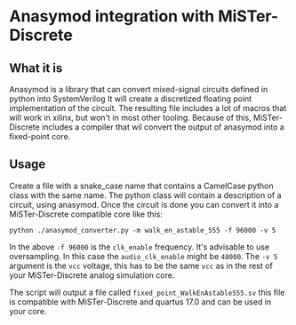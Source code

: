 # Anasymod integration with MiSTer-Discrete

## What it is
Anasymod is a library that can convert mixed-signal circuits defined in python into SystemVerilog
It will create a discretized floating point implementation of the circuit. 
The resulting file includes a lot of macros that will work in xilinx, but won't in most other tooling.
Because of this, MiSTer-Discrete includes a compiler that wil convert the output of anasymod into a fixed-point core.


## Usage

Create a file with a snake_case name that contains a CamelCase python class with the same name.
The python class will contain a description of a circuit, using anasymod.
Once the circuit is done you can convert it into a MiSTer-Discrete compatible core like this:
```
python ./anasymod_converter.py -m walk_en_astable_555 -f 96000 -v 5
```

In the above `-f 96000` is the `clk_enable` frequency. It's advisable to use oversampling. In this case the `audio_clk_enable` might be `48000`.
The `-v 5` argument is the `vcc` voltage, this has to be the same `vcc` as in the rest of your MiSTer-Discrete analog simulation core.

The script will output a file called `fixed_point_WalkEnAstable555.sv` this file is compatible with MiSTer-Discrete and quartus 17.0 and can be used in your core.
